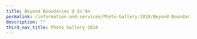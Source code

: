 ```yaml
---
title: Beyond Boundaries @ Xi'An
permalink: /information-and-services/Photo-Gallery-2018/Beyond-Boundaries-2018/permalink
description: ""
third_nav_title: Photo Gallery 2018
---
```

